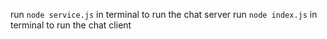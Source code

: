 run `node service.js` in terminal to run the chat server
run `node index.js` in terminal to run the chat client

